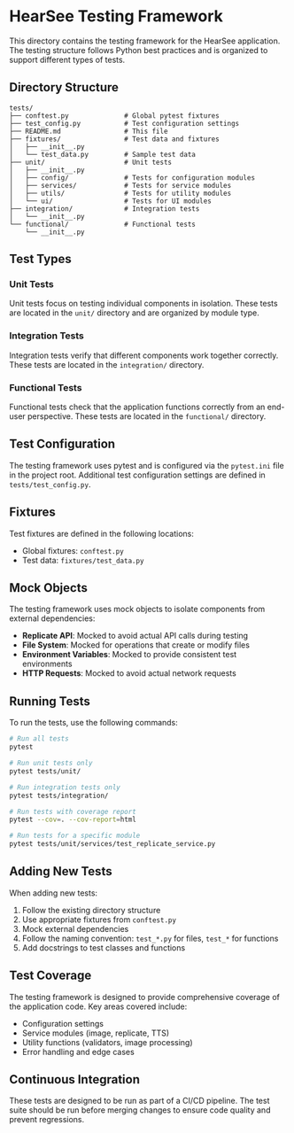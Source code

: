 # HearSee Testing Framework

This directory contains the testing framework for the HearSee application. The testing structure follows Python best practices and is organized to support different types of tests.

## Directory Structure

```
tests/
├── conftest.py              # Global pytest fixtures
├── test_config.py           # Test configuration settings
├── README.md                # This file
├── fixtures/                # Test data and fixtures
│   ├── __init__.py
│   └── test_data.py         # Sample test data
├── unit/                    # Unit tests
│   ├── __init__.py
│   ├── config/              # Tests for configuration modules
│   ├── services/            # Tests for service modules
│   ├── utils/               # Tests for utility modules
│   └── ui/                  # Tests for UI modules
├── integration/             # Integration tests
│   └── __init__.py
└── functional/              # Functional tests
    └── __init__.py
```

## Test Types

### Unit Tests

Unit tests focus on testing individual components in isolation. These tests are located in the `unit/` directory and are organized by module type.

### Integration Tests

Integration tests verify that different components work together correctly. These tests are located in the `integration/` directory.

### Functional Tests

Functional tests check that the application functions correctly from an end-user perspective. These tests are located in the `functional/` directory.

## Test Configuration

The testing framework uses pytest and is configured via the `pytest.ini` file in the project root. Additional test configuration settings are defined in `tests/test_config.py`.

## Fixtures

Test fixtures are defined in the following locations:

- Global fixtures: `conftest.py`
- Test data: `fixtures/test_data.py`

## Mock Objects

The testing framework uses mock objects to isolate components from external dependencies:

- **Replicate API**: Mocked to avoid actual API calls during testing
- **File System**: Mocked for operations that create or modify files
- **Environment Variables**: Mocked to provide consistent test environments
- **HTTP Requests**: Mocked to avoid actual network requests

## Running Tests

To run the tests, use the following commands:

```bash
# Run all tests
pytest

# Run unit tests only
pytest tests/unit/

# Run integration tests only
pytest tests/integration/

# Run tests with coverage report
pytest --cov=. --cov-report=html

# Run tests for a specific module
pytest tests/unit/services/test_replicate_service.py
```

## Adding New Tests

When adding new tests:

1. Follow the existing directory structure
2. Use appropriate fixtures from `conftest.py`
3. Mock external dependencies
4. Follow the naming convention: `test_*.py` for files, `test_*` for functions
5. Add docstrings to test classes and functions

## Test Coverage

The testing framework is designed to provide comprehensive coverage of the application code. Key areas covered include:

- Configuration settings
- Service modules (image, replicate, TTS)
- Utility functions (validators, image processing)
- Error handling and edge cases

## Continuous Integration

These tests are designed to be run as part of a CI/CD pipeline. The test suite should be run before merging changes to ensure code quality and prevent regressions.
